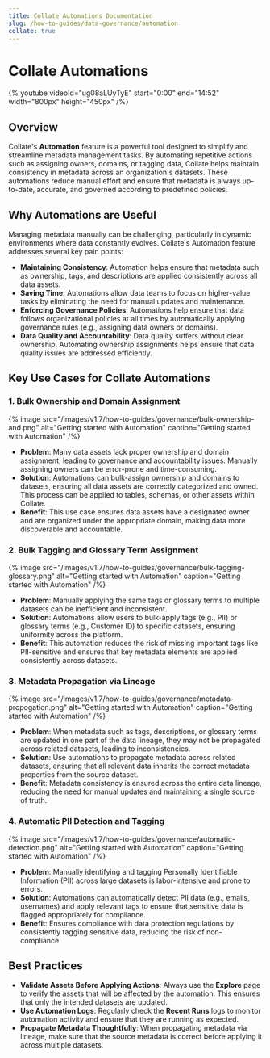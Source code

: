 ```yaml
---
title: Collate Automations Documentation
slug: /how-to-guides/data-governance/automation
collate: true
---
```


# Collate Automations

{% youtube videoId="ug08aLUyTyE" start="0:00" end="14:52" width="800px" height="450px" /%}

## Overview

Collate's **Automation** feature is a powerful tool designed to simplify and streamline metadata management tasks. By automating repetitive actions such as assigning owners, domains, or tagging data, Collate helps maintain consistency in metadata across an organization's datasets. These automations reduce manual effort and ensure that metadata is always up-to-date, accurate, and governed according to predefined policies.

## Why Automations are Useful

Managing metadata manually can be challenging, particularly in dynamic environments where data constantly evolves. Collate's Automation feature addresses several key pain points:

- **Maintaining Consistency**: Automation helps ensure that metadata such as ownership, tags, and descriptions are applied consistently across all data assets.
- **Saving Time**: Automations allow data teams to focus on higher-value tasks by eliminating the need for manual updates and maintenance.
- **Enforcing Governance Policies**: Automations help ensure that data follows organizational policies at all times by automatically applying governance rules (e.g., assigning data owners or domains).
- **Data Quality and Accountability**: Data quality suffers without clear ownership. Automating ownership assignments helps ensure that data quality issues are addressed efficiently.

## Key Use Cases for Collate Automations

### 1. Bulk Ownership and Domain Assignment

{% image
src="/images/v1.7/how-to-guides/governance/bulk-ownership-and.png"
alt="Getting started with Automation"
caption="Getting started with Automation"
/%}

- **Problem**: Many data assets lack proper ownership and domain assignment, leading to governance and accountability issues. Manually assigning owners can be error-prone and time-consuming.
- **Solution**: Automations can bulk-assign ownership and domains to datasets, ensuring all data assets are correctly categorized and owned. This process can be applied to tables, schemas, or other assets within Collate.
- **Benefit**: This use case ensures data assets have a designated owner and are organized under the appropriate domain, making data more discoverable and accountable.

### 2. Bulk Tagging and Glossary Term Assignment

{% image
src="/images/v1.7/how-to-guides/governance/bulk-tagging-glossary.png"
alt="Getting started with Automation"
caption="Getting started with Automation"
/%}

- **Problem**: Manually applying the same tags or glossary terms to multiple datasets can be inefficient and inconsistent.
- **Solution**: Automations allow users to bulk-apply tags (e.g., PII) or glossary terms (e.g., Customer ID) to specific datasets, ensuring uniformity across the platform.
- **Benefit**: This automation reduces the risk of missing important tags like PII-sensitive and ensures that key metadata elements are applied consistently across datasets.

### 3. Metadata Propagation via Lineage

{% image
src="/images/v1.7/how-to-guides/governance/metadata-propogation.png"
alt="Getting started with Automation"
caption="Getting started with Automation"
/%}

- **Problem**: When metadata such as tags, descriptions, or glossary terms are updated in one part of the data lineage, they may not be propagated across related datasets, leading to inconsistencies.
- **Solution**: Use automations to propagate metadata across related datasets, ensuring that all relevant data inherits the correct metadata properties from the source dataset.
- **Benefit**: Metadata consistency is ensured across the entire data lineage, reducing the need for manual updates and maintaining a single source of truth.

### 4. Automatic PII Detection and Tagging

{% image
src="/images/v1.7/how-to-guides/governance/automatic-detection.png"
alt="Getting started with Automation"
caption="Getting started with Automation"
/%}

- **Problem**: Manually identifying and tagging Personally Identifiable Information (PII) across large datasets is labor-intensive and prone to errors.
- **Solution**: Automations can automatically detect PII data (e.g., emails, usernames) and apply relevant tags to ensure that sensitive data is flagged appropriately for compliance.
- **Benefit**: Ensures compliance with data protection regulations by consistently tagging sensitive data, reducing the risk of non-compliance.

## Best Practices

- **Validate Assets Before Applying Actions**: Always use the **Explore** page to verify the assets that will be affected by the automation. This ensures that only the intended datasets are updated.
- **Use Automation Logs**: Regularly check the **Recent Runs** logs to monitor automation activity and ensure that they are running as expected.
- **Propagate Metadata Thoughtfully**: When propagating metadata via lineage, make sure that the source metadata is correct before applying it across multiple datasets.
